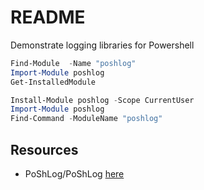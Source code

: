 # README

Demonstrate logging libraries for Powershell

```ps1
Find-Module  -Name "poshlog"    
Import-Module poshlog
Get-InstalledModule
```

```ps1
Install-Module poshlog -Scope CurrentUser 
Import-Module poshlog   
Find-Command -ModuleName "poshlog"
```



## Resources

* PoShLog/PoShLog [here](https://github.com/PoShLog/PoShLog)
